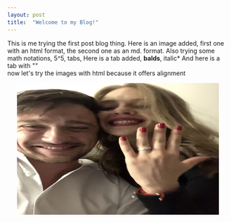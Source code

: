 ```yaml
---
layout: post
title:  "Welcome to my Blog!"
---
```

This is me trying the first post blog thing. Here is an image added, first one with an html format, the second one as an md. format. Also trying some math notations, 5^5, tabs,
    Here is a tab added, **balds**, italic* 
And here is a tab with "\" \
now let's try the images with html because it offers alignment

<p align="center">
  <img width="460" height="300" src="/blog_images/test.jpg">
</p>